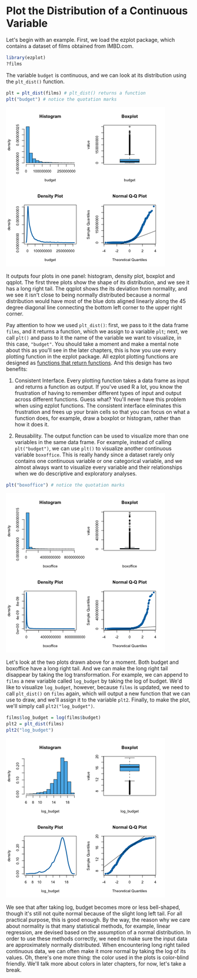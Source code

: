 # Plot the Distribution of a Continuous Variable

Let's begin with an example. First, we load the ezplot package, which contains a dataset of films obtained from IMBD.com. 

```r
library(ezplot)
?films
```

The variable `budget` is continuous, and we can look at its distribution using the `plt_dist()` function. 

```r
plt = plt_dist(films) # plt_dist() returns a function
plt("budget") # notice the quotation marks 
```

![Distribution of Budget](images/dist_budget-1.png) 

It outputs four plots in one panel: histogram, density plot, boxplot and qqplot. The first three plots show the shape of its distribution, and we see it has a long right tail. The qqplot shows the its deviation from normality, and we see it isn't close to being normally distributed because a normal distribution would have most of the blue dots aligned linearly along the 45 degree diagonal line connecting the bottom left corner to the upper right corner. 

Pay attention to how we used `plt_dist()`: first, we pass to it the data frame `films`, and it returns a function, which we assign to a variable `plt`; next, we call `plt()` and pass to it the name of the variable we want to visualize, in this case, `"budget"`. You should take a moment and make a mental note about this as you'll see in the later chapters, this is how you use every plotting function in the ezplot package. All ezplot plotting functions are designed as [functions that return functions](http://masterr.org/r/functions-that-return-functions/). And this design has two benefits: 

1. Consistent Interface. Every plotting function takes a data frame as input and returns a function as output. If you've used R a lot, you know the frustration of having to remember different types of input and output across different functions. Guess what? You'll never have this problem when using ezplot functions. The consistent interface eliminates this frustration and frees up your brain cells so that you can focus on what a function does, for example, draw a boxplot or histogram, rather than how it does it. 

2. Reusability. The output function can be used to visualize more than one variables in the same data frame. For example, instead of calling `plt("budget")`, we can use `plt()` to visualize another continuous variable `boxoffice`. This is really handy since a dataset rarely only contains one continuous variable or one categorical variable, and we almost always want to visualize every variable and their relationships when we do descriptive and exploratory analyses. 

```r
plt("boxoffice") # notice the quotation marks 
```

![Distribution of Boxoffice](images/dist_bo-1.png) 

Let's look at the two plots drawn above for a moment. Both budget and boxoffice have a long right tail. And we can make the long right tail disappear by taking the log transformation. For example, we can append to `films` a new variable called `log_budget` by taking the log of budget. We'd like to visualize `log_budget`, however, because `films` is updated, we need to call `plt_dist()` on `films` again, which will output a new function that we can use to draw, and we'll assign it to the variable `plt2`. Finally, to make the plot, we'll simply call `plt2("log_budget")`.

```r
films$log_budget = log(films$budget)
plt2 = plt_dist(films)
plt2("log_budget")
```

![Distribution of log(Budget)](images/dist_log_budget-1.png) 

We see that after taking log, budget becomes more or less bell-shaped, though it's still not quite normal because of the slight long left tail. For all practical purpose, this is good enough. By the way, the reason why we care about normality is that many statistical methods, for example, linear regression, are devised based on the assumption of a normal distribution. In order to use these methods correctly, we need to make sure the input data are approximately normally distributed. When encountering long right tailed continuous data, we can often make it more normal by taking the log of its values. Oh, there's one more thing: the color used in the plots is color-blind friendly. We'll talk more about colors in later chapters, for now, let's take a break. 
